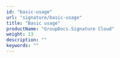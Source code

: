 ```yaml
---
id: "basic-usage"
url: "signature/basic-usage"
title: "Basic usage"
productName: "GroupDocs.Signature Cloud"
weight: 13
description: ""
keywords: ""
---
```


